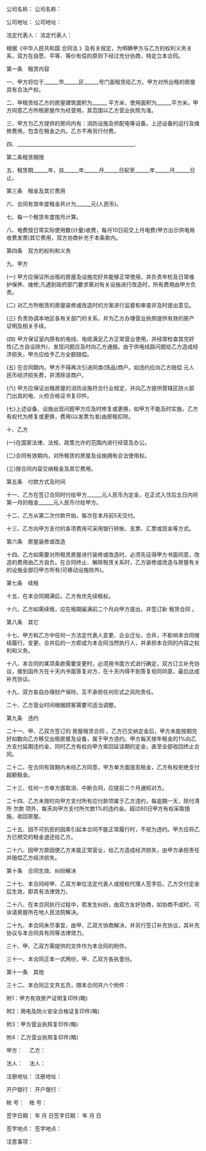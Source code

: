 
 


公司名称： 公司名称：


公司地址： 公司地址：


法定代表人： 法定代表人：


根据《中华人民共和国
合同法
》及有关规定，为明确甲方与乙方的权利义务关系，双方在自愿、平等、等价有偿的原则下经过充分协商，特定立本合同。


第一条　租赁内容


一、甲方将位于______市______区______号门面租赁给乙方。甲方对所出租的房屋具有合法产权。


二、甲租赁给乙方的房屋建筑面积为______ 平方米，使用面积为______平方米。甲方同意乙方所租房屋作为经营用，其范围以乙方营业执照为准。


三、甲方为乙方提供的房间内有：消防设施及供配电等设备。上述设备的运行及维修费用，包含在租金之内，乙方不再另行付费。


四、________________________________________________.


第二条租赁期限


五、租赁期______年，自______年______月______日起至______年______月______日止。


第三条　租金及其它费用


六、合同有效年度租金共计为______元(人民币)。


七、每一个租赁年度按月计算。


八、电费按日常实际使用数(计量)收费，每月10日前交上月电费(甲方出示供电局收费发票)其它费用，双方协商补充于本条款内。


第四条　双方的权利和义务


九、甲方


(一) 甲方应保证所出租的房屋及设施完好并能够正常使用，并负责年检及日常维护保养、维修;凡遇到政府部门要求需对有关设施进行改造时，所有费用由甲方负责。


(二) 对乙方所租赁的房屋装修或改造时的方案进行监督和审查并及时提出意见。


(三) 负责协调本地区各有关部门的关系，并为乙方办理营业执照提供有效的房产证明及相关手续。


(四) 甲方保证室内原有的电线、电缆满足乙方正常营业使用，并经常检查其完好性(乙方自设除外)，发现问题应及时向乙方通报。由于供电线路问题给乙方造成经济损失，甲方应给予乙方全额赔偿。


(五) 在合同期内，甲方不得再次引进同类(饰品)商户。如违约应向乙方赔偿 元人民币经济损失费，并清除该商户。


(六) 甲方应保证出租房屋的消防设施符合行业规定，并向乙方提供管辖区防火部门出具的电、火检合格证书复印件。


(七)上述设备、设施出现问题甲方应及时修复或更换，如甲方不能及时实施，乙方有权代为修复或更换，费用(以发票为准)由房租扣除。


十、乙方


(一)在国家法律、法规、政策允许的范围内进行经营及办公。


(二)合同有效期内，对所租赁的房屋及设施拥有合法使用权。


(三)按合同内容交纳租金及其它费用。


第五条　付款方式及时间


十一、乙方在签订合同时付给甲方______元人民币为定金，在正式入住后五日内将第一月的租金______元人民币付给甲方。


十二、乙方从第二次付款开始，每次在本月前5天交付。


十三、乙方向甲方支付的各项费用可采用银行转帐、支票、汇票或现金等方式。


第六条　房屋装修或改造


十四、乙方如需要对所租赁房屋进行装修或改造时，必须先征得甲方书面同意，改造的费用由乙方自负。在合同终止、解除租赁关系时，乙方装修或改造与房屋有关的设施全部归甲方所有(可移动设施除外)。


第七条　续租


十五、在本合同期满后，乙方有优先续租权。


十六、乙方如需续租，应在租期届满前二个月向甲方提出，并签订新
租赁合同
。


第八条　其它


十七、甲方和乙方中任何一方法定代表人变更、企业迁址、合并，不影响本合同继续履行。变更、合并后的一方即成为本合同当然执行人，并承担本合同的内容之权利和义务。


十八、本合同的某项条款需要变更时，必须用书面方式进行确定，双方订立补充协议，接到函件方在十天内书面答复对方，在十天内得不到答复视同同意，最后达成补充协议。


十九、双方各自办理财产保险，互不承担任何形式之风险责任。


二十、乙方营业时间根据顾客需要可适当调整。


第九条　违约


二十一、甲、乙双方签订的
房屋租赁合同
。乙方已交纳定金后，甲方未能按期完好如数向乙方移交出租房屋及设备，属于甲方违约。甲方每天按年租金的1%向乙方支付延期违约金，同时乙方有权向甲方索回延误期的定金，直至全部收回终止合同。


二十二、在合同有效期内未经乙方同意，甲方单方面提高租金，乙方有权拒绝支付超额租金。


二十三、任何一方单方面取消、中断合同，应提前二个月通知对方。


二十四、乙方未按时向甲方支付所有应付款项属于乙方违约，每逾期一天，除付清所
欠款
项外，每天向甲方支付所欠款1%的违约金。超过60日甲方有权采取措施，收回房屋。


二十五、因不可抗拒的因素引起本合同不能正常履行时，不视为违约。甲方应将乙方已预交的租金退还给乙方。


二十六、因甲方原因使乙方未能正常营业，给乙方造成经济损失，由甲方承担责任并赔偿乙方经济损失。


第十条　合同生效、纠纷解决


二十七、本合同经甲、乙双方单位法定代表人或授权代理人签字后，乙方交付定金后生效，即具有法律效力。


二十八、在本合同执行过程中，若发生纠纷，由双方友好协商，如协商不成时，可诉请房屋所在地人民法院解决。


二十九、本合同未尽事宜，由甲、乙双方协商解决，并另行签订补充协议，其补充协议与本合同具有同等法律效力。


三十、甲、乙双方需提供的文件作为本合同的附件。


三十一、本合同正本一式两份，甲、乙双方各执壹份。


第十一条　其他


三十二、本合同正文共五页，随本合同共六个附件：


附1：甲方有效房产证明复印件(略)


附2：用电及防火安全合格证复印件(略)


附3：甲方营业执照复印件(略)


附4：乙方营业执照复印件(略)


甲方：　 乙方：


法人：　 法人：


注册地址： 注册地址：


开户银行： 开户银行：


帐 号：　帐 号：


签字日期： 年 月 日签字日期： 年 月 日


签字地点： 签字地点：


注意事项：
 


 

 
 
 
 
 
  


  
 

  


  


  
 
 
 
 

